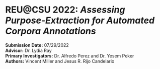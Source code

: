 # REU@CSU 2022: *Assessing Purpose-Extraction for Automated Corpora Annotations*

**Submission Date:** 07/29/2022 \
**Advisor:** Dr. Lydia Ray \
**Primary Investigators:** Dr. Alfredo Perez and Dr. Yesem Peker \
**Authors:** Vincent Miller and Jesus R. Rijo Candelario
